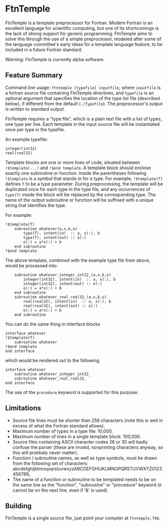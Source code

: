 # FtnTemple

FtnTemple is a template preprocessor for Fortran. 
Modern Fortran is an excellent language for scientific computing, 
but one of its shortcomings is the lack of strong support for generic programming. 
FtnTemple aims to solve this through the use of a simple preprocessor,
modeled after some of the language committee's early ideas for a 
template language feature, to be included in a future Fortran standard. 

*Warning:* FtnTemple is currently alpha software.

## Feature Summary

Command line usage: `ftntemple [typefile] inputfile`, where `inputfile` is a fortran source file containing 
FtnTemple directives, and `typefile` is an optional argument that specifies the location of the type list file 
(described below), if different from the default (`./Typefile`). 
The preprocessor's output is written to standard output. 

FtnTemple requires a "type file", which is a plain text file with a list of types, one type per line. 
Each template in the input source file will be instantiated once per type in the typefile. 

An example typefile:

```
integer(int32)
real(real32)
```

Template blocks are one or more lines of code, situated between `!$template(...)` and `!$end template`.
A template block should enclose exactly one subroutine or function. 
Inside the parentheses following `!$template` is a symbol that stands in for a type. 
For example, `!$template(T)` defines `T` to be a type parameter. 
During preprocessing, the template will be duplicated once for each type in the type file, and 
any occurrences of `type(T)` inside the block will be replaced by the corresponding type.
The name of the output subroutine or function will be suffixed with a unique string that identifies the type.

For example:

```
!$template(T)
	subroutine whatever(a,x,b,o)
		type(T), intent(in)  :: a, x(:), b
		type(T), intent(out) :: o(:)
		o(:) = a*x(:) + b
	end subroutine
!$end template
```

The above template, combined with the example type file from above, would be processed into:

```
	subroutine whatever_integer_int32_(a,x,b,o)
		integer(int32), intent(in)  :: a, x(:), b
		integer(int32), intent(out) :: o(:)
		o(:) = a*x(:) + b
	end subroutine
	subroutine whatever_real_real32_(a,x,b,o)
		real(real32), intent(in)  :: a, x(:), b
		real(real32), intent(out) :: o(:)
		o(:) = a*x(:) + b
	end subroutine
```

You can do the same thing in interface blocks

```
interface whatever
!$template(T)
	subroutine whatever
!$end template
end interface
```

which would be rendered out to the following.

```
interface whatever
	subroutine whatever_integer_int32_
	subroutine whatever_real_real32_
end interface
```

The use of the `procedure` keyword is supported for this purpose.

## Limitations

- Source file lines must be shorter than 256 characters (note this is well in excess of what the Fortran standard allows).
- Maximum number of types in a type file: 10,000.
- Maximum number of lines in a single template block: 100,000.
- Source files containing ASCII character codes 26 or 30 will badly confuse the parser (these are invalid, nonprinting characters anyway, so this will probbaly never matter). 
- Function / subroutine names, as well as type symbols, must be drawn from the following set of characters:  abcdefghijklmnopqrstuvwxyzABCDEFGHIJKLMNOPQRSTUVWXYZ0123456789_
- The name of a function or subroutine to be templated needs to be on the same line as the "function", "subroutine" or "procedure" keyword (it cannot be on the next line, even if '&' is used).


## Building

FtnTemple is a single source file, just point your compiler at `ftntemple.f90`. 
